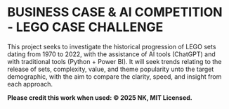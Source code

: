 # BUSINESS CASE & AI COMPETITION - LEGO CASE CHALLENGE

This project seeks to investigate the historical progression of LEGO sets dating from 1970 to 2022, with the assistance of AI tools (ChatGPT) and with traditional tools (Python + Power BI). It will seek trends relating to the release of sets, complexity, value, and theme popularity unto the target demographic, with the aim to compare the clarity, speed, and insight from each approach.

**Please credit this work when used: © 2025 NK, MIT Licensed.**
